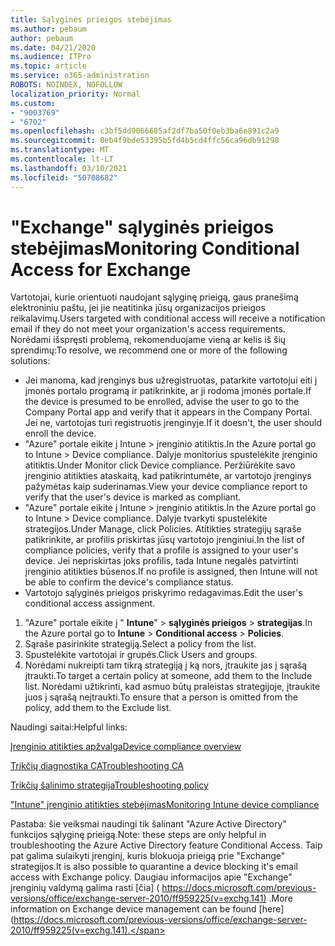 ```yaml
---
title: Sąlyginės prieigos stebėjimas
ms.author: pebaum
author: pebaum
ms.date: 04/21/2020
ms.audience: ITPro
ms.topic: article
ms.service: o365-administration
ROBOTS: NOINDEX, NOFOLLOW
localization_priority: Normal
ms.custom:
- "9003769"
- "6702"
ms.openlocfilehash: c3bf5dd9066685af2df7ba50f0eb3ba6e891c2a9
ms.sourcegitcommit: 0eb4f9bde53395b5fd4b5cd4ffc56ca96db91298
ms.translationtype: MT
ms.contentlocale: lt-LT
ms.lasthandoff: 03/10/2021
ms.locfileid: "50708682"
---
```

# <a name="monitoring-conditional-access-for-exchange"></a><span data-ttu-id="06abb-102">"Exchange" sąlyginės prieigos stebėjimas</span><span class="sxs-lookup"><span data-stu-id="06abb-102">Monitoring Conditional Access for Exchange</span></span>

<span data-ttu-id="06abb-103">Vartotojai, kurie orientuoti naudojant sąlyginę prieigą, gaus pranešimą elektroniniu paštu, jei jie neatitinka jūsų organizacijos prieigos reikalavimų.</span><span class="sxs-lookup"><span data-stu-id="06abb-103">Users targeted with conditional access will receive a notification email if they do not meet your organization's access requirements.</span></span> <span data-ttu-id="06abb-104">Norėdami išspręsti problemą, rekomenduojame vieną ar kelis iš šių sprendimų:</span><span class="sxs-lookup"><span data-stu-id="06abb-104">To resolve, we recommend one or more of the following solutions:</span></span>

- <span data-ttu-id="06abb-105">Jei manoma, kad įrenginys bus užregistruotas, patarkite vartotojui eiti į įmonės portalo programą ir patikrinkite, ar ji rodoma įmonės portale.</span><span class="sxs-lookup"><span data-stu-id="06abb-105">If the device is presumed to be enrolled, advise the user to go to the Company Portal app and verify that it appears in the Company Portal.</span></span> <span data-ttu-id="06abb-106">Jei ne, vartotojas turi registruotis įrenginyje.</span><span class="sxs-lookup"><span data-stu-id="06abb-106">If it doesn't, the user should enroll the device.</span></span>
- <span data-ttu-id="06abb-107">"Azure" portale eikite į Intune > įrenginio atitiktis.</span><span class="sxs-lookup"><span data-stu-id="06abb-107">In the Azure portal go to Intune > Device compliance.</span></span> <span data-ttu-id="06abb-108">Dalyje monitorius spustelėkite įrenginio atitiktis.</span><span class="sxs-lookup"><span data-stu-id="06abb-108">Under Monitor click Device compliance.</span></span> <span data-ttu-id="06abb-109">Peržiūrėkite savo įrenginio atitikties ataskaitą, kad patikrintumėte, ar vartotojo įrenginys pažymėtas kaip suderinamas.</span><span class="sxs-lookup"><span data-stu-id="06abb-109">View your device compliance report to verify that the user's device is marked as compliant.</span></span>
- <span data-ttu-id="06abb-110">"Azure" portale eikite į Intune > įrenginio atitiktis.</span><span class="sxs-lookup"><span data-stu-id="06abb-110">In the Azure portal go to Intune > Device compliance.</span></span> <span data-ttu-id="06abb-111">Dalyje tvarkyti spustelėkite strategijos.</span><span class="sxs-lookup"><span data-stu-id="06abb-111">Under Manage, click Policies.</span></span> <span data-ttu-id="06abb-112">Atitikties strategijų sąraše patikrinkite, ar profilis priskirtas jūsų vartotojo įrenginiui.</span><span class="sxs-lookup"><span data-stu-id="06abb-112">In the list of compliance policies, verify that a profile is assigned to your user's device.</span></span> <span data-ttu-id="06abb-113">Jei nepriskirtas joks profilis, tada Intune negalės patvirtinti įrenginio atitikties būsenos.</span><span class="sxs-lookup"><span data-stu-id="06abb-113">If no profile is assigned, then Intune will not be able to confirm the device's compliance status.</span></span>
- <span data-ttu-id="06abb-114">Vartotojo sąlyginės prieigos priskyrimo redagavimas.</span><span class="sxs-lookup"><span data-stu-id="06abb-114">Edit the user's conditional access assignment.</span></span>

1. <span data-ttu-id="06abb-115">"Azure" portale eikite į " **Intune**"  >  **sąlyginės prieigos**  >  **strategijas**.</span><span class="sxs-lookup"><span data-stu-id="06abb-115">In the Azure portal go to **Intune** > **Conditional access** > **Policies**.</span></span>
2. <span data-ttu-id="06abb-116">Sąraše pasirinkite strategiją.</span><span class="sxs-lookup"><span data-stu-id="06abb-116">Select a policy from the list.</span></span>
3. <span data-ttu-id="06abb-117">Spustelėkite vartotojai ir grupės.</span><span class="sxs-lookup"><span data-stu-id="06abb-117">Click Users and groups.</span></span>
4. <span data-ttu-id="06abb-118">Norėdami nukreipti tam tikrą strategiją į ką nors, įtraukite jas į sąrašą įtraukti.</span><span class="sxs-lookup"><span data-stu-id="06abb-118">To target a certain policy at someone, add them to the Include list.</span></span> <span data-ttu-id="06abb-119">Norėdami užtikrinti, kad asmuo būtų praleistas strategijoje, įtraukite juos į sąrašą neįtraukti.</span><span class="sxs-lookup"><span data-stu-id="06abb-119">To ensure that a person is omitted from the policy, add them to the Exclude list.</span></span>

<span data-ttu-id="06abb-120">Naudingi saitai:</span><span class="sxs-lookup"><span data-stu-id="06abb-120">Helpful links:</span></span>

[<span data-ttu-id="06abb-121">Įrenginio atitikties apžvalga</span><span class="sxs-lookup"><span data-stu-id="06abb-121">Device compliance overview</span></span>](https://docs.microsoft.com/intune/device-compliance-get-started)

[<span data-ttu-id="06abb-122">Trikčių diagnostika CA</span><span class="sxs-lookup"><span data-stu-id="06abb-122">Troubleshooting CA</span></span>](https://docs.microsoft.com/intune/troubleshoot-conditional-access)

[<span data-ttu-id="06abb-123">Trikčių šalinimo strategija</span><span class="sxs-lookup"><span data-stu-id="06abb-123">Troubleshooting policy</span></span>](https://docs.microsoft.com/troubleshoot/mem/intune/troubleshoot-policies-in-microsoft-intune)

[<span data-ttu-id="06abb-124">"Intune" įrenginio atitikties stebėjimas</span><span class="sxs-lookup"><span data-stu-id="06abb-124">Monitoring Intune device compliance</span></span>](https://docs.microsoft.com/intune/compliance-policy-monitor)

<span data-ttu-id="06abb-125">Pastaba: šie veiksmai naudingi tik šalinant "Azure Active Directory" funkcijos sąlyginę prieigą.</span><span class="sxs-lookup"><span data-stu-id="06abb-125">Note: these steps are only helpful in troubleshooting the Azure Active Directory feature Conditional Access.</span></span> <span data-ttu-id="06abb-126">Taip pat galima sulaikyti įrenginį, kuris blokuoja prieigą prie "Exchange" strategijos.</span><span class="sxs-lookup"><span data-stu-id="06abb-126">It is also possible to quarantine a device blocking it's email access with Exchange policy.</span></span> <span data-ttu-id="06abb-127">Daugiau informacijos apie "Exchange" įrenginių valdymą galima rasti [čia] ( https://docs.microsoft.com/previous-versions/office/exchange-server-2010/ff959225(v=exchg.141) .</span><span class="sxs-lookup"><span data-stu-id="06abb-127">More information on Exchange device management can be found [here](https://docs.microsoft.com/previous-versions/office/exchange-server-2010/ff959225(v=exchg.141).</span></span>

